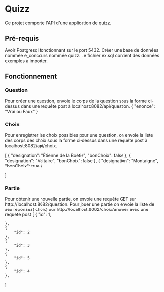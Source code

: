 # Quizz
Ce projet comporte l'API d'une application de quizz. 

## Pré-requis
Avoir Postgresql fonctionnant sur le port 5432.
Créer une base de données nommée e_concours nommée quizz.
Le fichier ex.sql contient des données exemples à importer.

## Fonctionnement

### Question
Pour créer une question, envoie le corps de la question sous la forme ci-dessus dans une requête post à localhost:8082/api/question. 
{
	"enonce": "Vrai ou Faux"
}

### Choix
Pour enregistrer les choix possibles pour une question, on envoie la liste des corps des choix sous la forme ci-dessus dans une requête post à localhost:8082/api/choix.

[
	{
		"designation": "Étienne de la Boétie",
		"bonChoix": false
	},
	{
		"designation": "Voltaire",
		"bonChoix": false
	},
	{
		"designation": "Montaigne",
		"bonChoix": true
	}
	
]

### Partie
Pour obtenir une nouvelle partie, on envoie une requête GET sur http://localhost:8082/question.
Pour jouer une partie on envoie la liste de ses reponses( choix) sur http://localhost:8082/choix/answer avec une requete post
[
	{
		"id": 1,

	},
	{
		"id": 2
	},
	{
		"id": 3
	},
	{
		"id": 5
	},
	{
		"id": 4
	},
	
	
]



